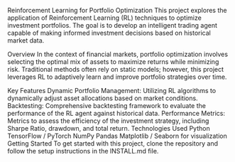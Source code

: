 Reinforcement Learning for Portfolio Optimization
This project explores the application of Reinforcement Learning (RL) techniques to optimize investment portfolios. The goal is to develop an intelligent trading agent capable of making informed investment decisions based on historical market data.

Overview
In the context of financial markets, portfolio optimization involves selecting the optimal mix of assets to maximize returns while minimizing risk. Traditional methods often rely on static models; however, this project leverages RL to adaptively learn and improve portfolio strategies over time.

Key Features
Dynamic Portfolio Management: Utilizing RL algorithms to dynamically adjust asset allocations based on market conditions.
Backtesting: Comprehensive backtesting framework to evaluate the performance of the RL agent against historical data.
Performance Metrics: Metrics to assess the efficiency of the investment strategy, including Sharpe Ratio, drawdown, and total return.
Technologies Used
Python
TensorFlow / PyTorch
NumPy
Pandas
Matplotlib / Seaborn for visualization
Getting Started
To get started with this project, clone the repository and follow the setup instructions in the INSTALL.md file.
